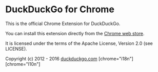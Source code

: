 # DuckDuckGo for Chrome

This is the official Chrome Extension for DuckDuckGo.

You can install this extension directly from the [Chrome web store](https://chrome.google.com/webstore/detail/duckduckgo-for-chrome/bpphkkgodbfncbcpgopijlfakfgmclao?hl=en).

It is licensed under the terms of the Apache License, Version 2.0 (see LICENSE).

Copyright (c) 2012 - 2016 [duckduckgo.com](https://duckduckgo.com)
[chrome="i18n"]
[chrome="l10n"]
